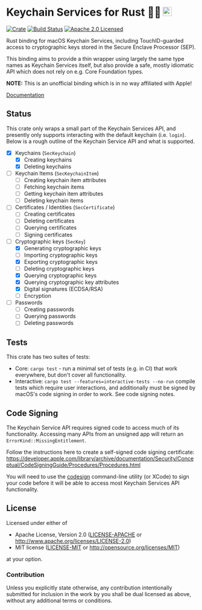 # Keychain Services for Rust 🔐 <a href="https://www.iqlusion.io"><img src="https://storage.googleapis.com/iqlusion-prod-web-assets/img/logo/iqlusion-rings-sm.png" alt="iqlusion" width="24" height="24"></a>

[![Crate][crate-image]][crate-link]
[![Build Status][build-image]][build-link]
[![Apache 2.0 Licensed][license-image]][license-link]

Rust binding for macOS Keychain Services, including TouchID-guarded access to
cryptographic keys stored in the Secure Enclave Processor (SEP).

This binding aims to provide a thin wrapper using largely the same type names
as Keychain Services itself, but also provide a safe, mostly idiomatic API
which does not rely on e.g. Core Foundation types.

**NOTE:** This is an unofficial binding which is in no way affiliated with Apple!

[Documentation]

## Status

This crate only wraps a small part of the Keychain Services API, and presently
only supports interacting with the default keychain (i.e. `login`). Below is a
rough outline of the Keychain Service API and what is supported.

- [x] Keychains (`SecKeychain`)
  - [x] Creating keychains
  - [x] Deleting keychains
- [ ] Keychain Items (`SecKeychainItem`)
  - [ ] Creating keychain item attributes
  - [ ] Fetching keychain items
  - [ ] Getting keychain item attributes
  - [ ] Deleting keychain items
- [ ] Certificates / Identities (`SecCertificate`)
  - [ ] Creating certificates
  - [ ] Deleting certificates
  - [ ] Querying certificates
  - [ ] Signing certificates
- [ ] Cryptographic keys (`SecKey`)
  - [x] Generating cryptographic keys
  - [ ] Importing cryptographic keys
  - [x] Exporting cryptographic keys
  - [ ] Deleting cryptographic keys
  - [x] Querying cryptographic keys
  - [x] Querying cryptographic key attributes
  - [x] Digital signatures (ECDSA/RSA)
  - [ ] Encryption
- [ ] Passwords
  - [ ] Creating passwords
  - [ ] Querying passwords
  - [ ] Deleting passwords

## Tests

This crate has two suites of tests:

- Core: `cargo test` - run a minimal set of tests (e.g. in CI) that work
  everywhere, but don't cover all functionality.
- Interactive: `cargo test --features=interactive-tests --no-run`
  compile tests which require user interactions, and additionally must be
  signed by macOS's code signing in order to work. See code signing notes.

## Code Signing

The Keychain Service API requires signed code to access much of its
functionality. Accessing many APIs from an unsigned app will return
an `ErrorKind::MissingEntitlement`.

Follow the instructions here to create a self-signed code signing certificate:
<https://developer.apple.com/library/archive/documentation/Security/Conceptual/CodeSigningGuide/Procedures/Procedures.html>

You will need to use the [codesign] command-line utility (or XCode) to sign
your code before it will be able to access most Keychain Services API
functionality.

## License

Licensed under either of
 * Apache License, Version 2.0 ([LICENSE-APACHE](LICENSE-APACHE) or http://www.apache.org/licenses/LICENSE-2.0)
 * MIT license ([LICENSE-MIT](LICENSE-MIT) or http://opensource.org/licenses/MIT)

at your option.

### Contribution

Unless you explicitly state otherwise, any contribution intentionally submitted
for inclusion in the work by you shall be dual licensed as above, without any
additional terms or conditions.

[crate-image]: https://img.shields.io/crates/v/keychain-services.svg
[crate-link]: https://crates.io/crates/keychain-services
[build-image]: https://travis-ci.org/iqlusioninc/keychain-services-rs.svg?branch=master
[build-link]: https://travis-ci.org/iqlusioninc/keychain-services-rs
[license-image]: https://img.shields.io/badge/license-Apache2.0/MIT-blue.svg
[license-link]: https://github.com/iqlusioninc/keychain-services-rs/blob/master/LICENSE-APACHE
[Documentation]: https://keychain-services.rs/docs/
[codesign]: https://developer.apple.com/library/archive/documentation/Security/Conceptual/CodeSigningGuide/Procedures/Procedures.html#//apple_ref/doc/uid/TP40005929-CH4-SW4
